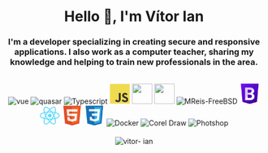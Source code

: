 <h1 align="center">Hello 👋, I'm Vítor Ian</h1>
<h3 align="center">I'm a developer specializing in creating secure and responsive applications. I also work as a computer teacher, sharing my knowledge and helping to train new professionals in the area.</h3>
<br>
<div align="center" >
  <img  src="https://uxwing.com/wp-content/themes/uxwing/download/brands-and-social-media/vue-js-icon.png" alt="vue" width="40" height="40"/>
  <img  src="https://static-00.iconduck.com/assets.00/file-type-quasar-icon-2048x2048-lkyoqjz4.png" alt="quasar" width="40" height="40"/>
  <img  src="https://cdn.iconscout.com/icon/free/png-256/free-typescript-1174965.png?f=webp" alt="Typescript" width="40" height="40"/>
  <img  src="https://raw.githubusercontent.com/devicons/devicon/master/icons/javascript/javascript-original.svg" alt="javascript" width="40" height="40"/>
  <img height="40" width="40" src="https://www.vectorlogo.zone/logos/figma/figma-icon.svg">
  <img  height="40" width="40" src="https://cdn.jsdelivr.net/gh/devicons/devicon/icons/git/git-plain.svg">
  <img alt="MReis-FreeBSD" height="40" width="38" src="https://raw.githubusercontent.com/gilbarbara/logos/main/logos/freebsd.svg">
  <img  src="https://raw.githubusercontent.com/themedotid/bootstrap-icon/HEAD/docs/bootstrap-icon-css.png" alt="bootstrap" width="40" height="40"/>
  <img  alt="Rafa-React" height="40" width="40" src="https://raw.githubusercontent.com/devicons/devicon/master/icons/react/react-original.svg">
  <img  alt="Rafa-HTML" height="40" width="40" src="https://raw.githubusercontent.com/devicons/devicon/master/icons/html5/html5-original.svg">
  <img  alt="Rafa-CSS"  height="40" width="40" src="https://raw.githubusercontent.com/devicons/devicon/master/icons/css3/css3-original.svg">
  <img alt="Docker" height="40" width="40" src="https://cdn-icons-png.flaticon.com/512/919/919853.png">
  <img alt="Corel Draw" height="40" width="40" src="https://static.vecteezy.com/system/resources/previews/020/964/384/original/corel-draw-circle-icon-for-web-design-free-png.png">
  <img alt="Photshop" height="40" width="40" src="https://upload.wikimedia.org/wikipedia/commons/thumb/a/af/Adobe_Photoshop_CC_icon.svg/2101px-Adobe_Photoshop_CC_icon.svg.png">
</div>
<br>
<div align="center" >
<img align="center" src="https://github-readme-stats.vercel.app/api/top-langs?username=vitor-ian&show_icons=true&locale=en&layout=compact" alt="vitor- ian" />
</div>

